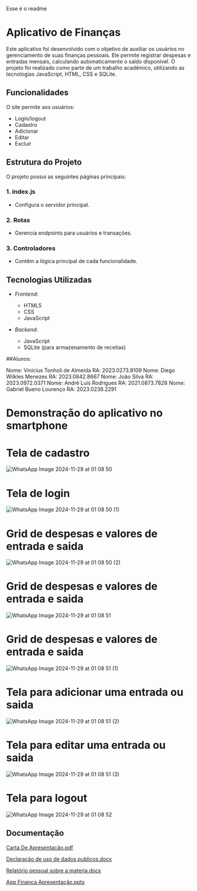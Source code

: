 Esse é o readme 

# Aplicativo de Finanças

Este aplicativo foi desenvolvido com o objetivo de auxiliar os usuários no gerenciamento de suas finanças pessoais. Ele permite registrar despesas e entradas mensais, calculando automaticamente o saldo disponível. O projeto foi realizado como parte de um trabalho acadêmico, utilizando as tecnologias JavaScript, HTML, CSS e SQLite.

## Funcionalidades

O site permite aos usuários:

- Login/logout
- Cadastro
- Adicionar 
- Editar
- Excluir

## Estrutura do Projeto

O projeto possui as seguintes páginas principais:

### 1. index.js
- Configura o servidor principal.

### 2. Rotas 
- Gerencia endpoints para usuários e transações.

### 3. Controladores
- Contêm a lógica principal de cada funcionalidade.


## Tecnologias Utilizadas

- *Frontend*:
  - HTML5
  - CSS
  - JavaScript
  
- *Backend*:
  - JavaScript
  - SQLite (para armazenamento de receitas)



##Alunos:

Nome: Vinicius Tonholi de Almeida RA: 2023.0273.8109 
Nome: Diego Wilkles Menezes RA: 2023.0842.8667
Nome: João Silva RA: 2023.0972.0371
Nome: André Luís Rodrigues RA: 2021.0873.7828
Nome: Gabriel Bueno Lourenço RA: 2023.0238.2291



# Demonstração do aplicativo no smartphone


# Tela de cadastro

![WhatsApp Image 2024-11-29 at 01 08 50](https://github.com/user-attachments/assets/18e74e2b-0efa-4af4-ad88-fd062a355339)

# Tela de login

![WhatsApp Image 2024-11-29 at 01 08 50 (1)](https://github.com/user-attachments/assets/1b48929f-11b3-4636-ac77-6dbab1f9ae18)

# Grid de despesas e valores de entrada e saida

![WhatsApp Image 2024-11-29 at 01 08 50 (2)](https://github.com/user-attachments/assets/ba3c48cf-1cf7-4f2c-bea2-8c50a9b41e4c)

# Grid de despesas e valores de entrada e saida

![WhatsApp Image 2024-11-29 at 01 08 51](https://github.com/user-attachments/assets/f551b698-2d5f-4b55-af83-1497668726f6)

# Grid de despesas e valores de entrada e saida

![WhatsApp Image 2024-11-29 at 01 08 51 (1)](https://github.com/user-attachments/assets/23a80d53-9d6c-46fc-8a52-943fec763ae4)

# Tela para adicionar uma entrada ou saida

![WhatsApp Image 2024-11-29 at 01 08 51 (2)](https://github.com/user-attachments/assets/912fd0fc-bfc6-4ebf-9838-9ce603045aef)

# Tela para editar uma entrada ou saida

![WhatsApp Image 2024-11-29 at 01 08 51 (3)](https://github.com/user-attachments/assets/424d06ca-b548-4ab4-b992-0119ff357dc9)

# Tela para logout

![WhatsApp Image 2024-11-29 at 01 08 52](https://github.com/user-attachments/assets/b3d19a77-57b2-4f5e-8633-d50476d5c354)




## Documentação

[Carta De Apresentacão.pdf](https://github.com/user-attachments/files/17955233/Carta.De.Apresentacao.pdf)

[Declaração de uso de dados publicos.docx](https://github.com/user-attachments/files/17955239/Declaracao.de.uso.de.dados.publicos.docx)

[Relatório pessoal sobre a materia.docx](https://github.com/user-attachments/files/17955244/Relatorio.pessoal.sobre.a.materia.docx)

[App Financa Apresentação.pptx](https://github.com/user-attachments/files/17955247/App.Financa.Apresentacao.pptx)





